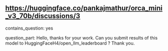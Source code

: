 ## https://huggingface.co/pankajmathur/orca_mini_v3_70b/discussions/3

contains_question: yes

question_part: 
Hello, thanks for your work.
Can you submit results of this model to HuggingFaceH4/open_llm_leaderboard ?
Thank you.